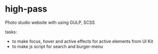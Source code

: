 # high-pass
Photo studio website with using GULP, SCSS

tasks:
- to make focus, hover and active effects for active elements from UI Kit
- to make js script for search and burger-menu
